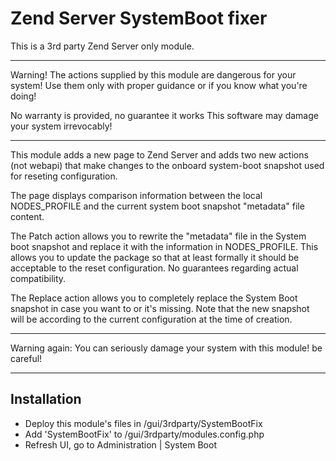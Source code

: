 Zend Server SystemBoot fixer
============================

This is a 3rd party Zend Server only module.

********************************************************
   Warning! The actions supplied by this module are
   dangerous for your system! Use them only with
   proper guidance or if you know what you're doing!

   No warranty is provided, no guarantee it works 
   This software may damage your system irrevocably!
********************************************************

This module adds a new page to Zend Server and adds two new actions (not webapi) that make changes to the onboard system-boot snapshot used for reseting configuration.

The page displays comparison information between the local NODES_PROFILE and the current system boot snapshot "metadata" file content.

The Patch action allows you to rewrite the "metadata" file in the System boot snapshot and replace it with the information in NODES_PROFILE. This allows you to update the package so that at least formally it should be acceptable to the reset configuration. No guarantees regarding actual compatibility.

The Replace action allows you to completely replace the System Boot snapshot in case you want to or it's missing. Note that the new snapshot will be according to the current configuration at the time of creation.

********************************************************
Warning again: You can seriously damage your system with this module! be careful!
********************************************************

Installation
------------

- Deploy this module's files in <zend>/gui/3rdparty/SystemBootFix
- Add 'SystemBootFix' to <zend>/gui/3rdparty/modules.config.php
- Refresh UI, go to Administration | System Boot

